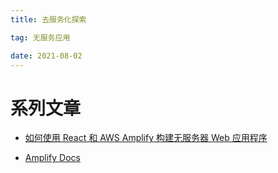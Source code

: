 ```yaml
---
title: 去服务化探索

tag: 无服务应用

date: 2021-08-02
---
```


# 系列文章

- [如何使用 React 和 AWS Amplify 构建无服务器 Web 应用程序](https://blog.csdn.net/cunjie3951/article/details/106906118)

- [Amplify Docs](https://docs.amplify.aws/start/q/integration/react)
